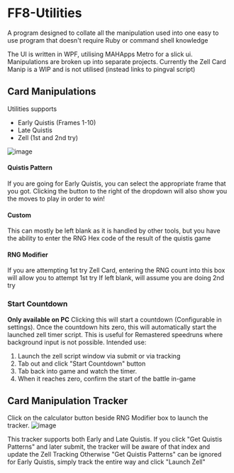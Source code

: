 # FF8-Utilities
A program designed to collate all the manipulation used into one easy to use program that doesn't require Ruby or command shell knowledge

The UI is written in WPF, utilising MAHApps Metro for a slick ui.
Manipulations are broken up into separate projects.  Currently the Zell Card Manip is a WIP and is not utilised (instead links to pingval script)

## Card Manipulations
Utilities supports 
- Early Quistis (Frames 1-10)
- Late Quistis
- Zell (1st and 2nd try)

![image](https://github.com/user-attachments/assets/de431263-6f8e-4ccb-ab39-e2e62549cdcc)

#### Quistis Pattern
If you are going for Early Quistis, you can select the appropriate frame that you got.  Clicking the button to the right of the dropdown will also show you the moves to play in order to win!
#### Custom
This can mostly be left blank as it is handled by other tools, but you have the ability to enter the RNG Hex code of the result of the quistis game

#### RNG Modifier
If you are attempting 1st try Zell Card, entering the RNG count into this box will allow you to attempt 1st try
If left blank, will assume you are doing 2nd try

### Start Countdown
**Only available on PC** Clicking this will start a countdown (Configurable in settings).  Once the countdown hits zero, this will automatically start the launched zell timer script.
This is useful for Remastered speedruns where background input is not possible.
Intended use:
1. Launch the zell script window via submit or via tracking
2. Tab out and click "Start Countdown" button
3. Tab back into game and watch the timer.
4. When it reaches zero, confirm the start of the battle in-game

## Card Manipulation Tracker
Click on the calculator button beside RNG Modifier box to launch the tracker.
![image](https://github.com/user-attachments/assets/5b7e4c23-f7aa-434b-ad7e-8a2992caab41)

This tracker supports both Early and Late Quistis.
If you click "Get Quistis Patterns" and later submit, the tracker will be aware of that index and update the Zell Tracking
Otherwise "Get Quistis Patterns" can be ignored for Early Quistis, simply track the entire way and click "Launch Zell"
